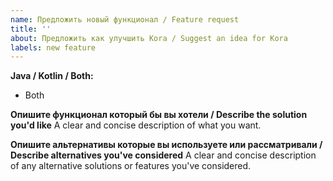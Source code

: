 ```yaml
---
name: Предложить новый функционал / Feature request
title: ''
about: Предложить как улучшить Kora / Suggest an idea for Kora
labels: new feature
---
```


**Java / Kotlin / Both:**
- Both

**Опишите функционал который бы вы хотели / Describe the solution you'd like**
A clear and concise description of what you want.

**Опишите альтернативы которые вы используете или рассматривали / Describe alternatives you've considered**
A clear and concise description of any alternative solutions or features you've considered.
